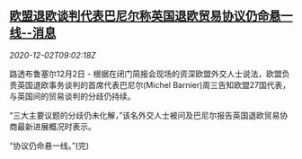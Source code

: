 <!--1606900994000-->
[欧盟退欧谈判代表巴尼尔称英国退欧贸易协议仍命悬一线--消息](https://cn.reuters.com/article/eu-uk-brexit-barnier-slim-chance-1202-idCNKBS28C11S)
------

<div><i>2020-12-02T09:02:18Z</i></div><p>路透布鲁塞尔12月2日 - 根据在闭门简报会现场的资深欧盟外交人士说法，欧盟负责英国退欧事务谈判的首席代表巴尼尔(Michel Barnier)周三告知欧盟27国代表，与英国间的贸易谈判的分歧仍持续。</p><p>“三大主要议题的分歧仍未化解，”该名外交人士被问及巴尼尔报告英国退欧贸易协商最新进展概况时表示。</p><p>“协议仍命悬一线。”(完)</p>
